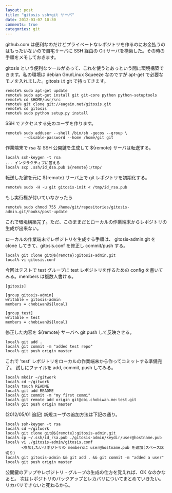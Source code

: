 ```yaml
---
layout: post
title: "gitosis ssh+git サーバ"
date: 2012-03-07 10:30
comments: true
categories: git
---
```

github.com は便利なのだけどプライベートなレポジトリを作るのにお金払うのはもったいないので自宅サーバに SSH 経由の Git サーバを構築した。その時の手順をメモしておきます。

gitosis という便利なツールがあって、これを使うとあっという間に環境構築できます。私の環境は debian Gnu/Linux Squeeze なのですが apt-get で必要なモノを入れました。gitosis は git で持ってきます。

    remote% sudo apt-get update
    remote% sudo apt-get install git git-core python python-setuptools
    remote% cd $HOME/usr/src
    remote% git clone git://eagain.net/gitosis.git
    remote% cd gitosis
    remote% sudo python setup.py install

SSH でアクセスする先のユーザを作ります。

    remote% sudo adduser --shell /bin/sh -gecos --group \
            --disable-password --home /home/git git

作業端末で rsa な SSH 公開鍵を生成して ${remote} サーバは転送する。

    local% ssh-keygen -t rsa
    ... インタラクティブに答える
    local% scp .ssh/id_dsa.pub ${remote}:/tmp/

転送した鍵を元に ${remote} サーバ上で git レポジトリを初期化する。

    remote% sudo -H -u git gitosis-init < /tmp/id_rsa.pub

もし実行権が付いていなかったら

    remote% sudo chmod 755 /home/git/repositories/gitosis-admin.git/hooks/post-update

これで環境構築完了。ただ、このままだとローカルの作業端末からレポジトリの生成が出来ない。

ローカルの作業端末でレポジトリを生成する手順は、
gitosis-admin.git を clone してきて、gitosis.conf を修正し commit/push する。

    local% git clone git@${remote}:gitosis-admin.git
    local% vi gitosis.conf

今回はテストで test グループに test レポジトリを作るための config を書いてみる。members は複数人書ける。

    [gitosis]
    
    [group gitosis-admin]
    writable = gitosis-admin
    members = chobiwan@${local}
    
    [group test]
    writable = test
    members = chobiwan@${local}

修正した内容を ${remote} サーバへ git push して反映させる。

    local% git add .
    local% git commit -m "added test repo"
    local% git push origin master

これで 'test' レポジトリをローカルの作業端末から作ってコミットする準備完了。
試しにファイルを add, commit, push してみる。

    local% mkdir ~/gitwork
    local% cd ~/gitwork
    local% touch README
    local% git add README
    local% git commit -m "my first commi"
    local% git remote add origin git@obi.chobiwan.me:test.git
    local% git push origin master

(2012/05/01 追記)
新規ユーザの追加方法は下記の通り。

    local% ssh-keygen -t rsa
	local% cd ~/gitwork
	local% git clone git@${remote}:gitosis-admin.git
    local% cp ~/.ssh/id_rsa.pub ./gitosis-admin/keydir/user@hostname.pub
    local% vi ./gitosis-admin/gitosis.conf
           <参加したいリポジトリの membersに user@hostname.pub を追加(スペース区切り)
    local% git gitosis-admin && git add . && git commit -m "added a user"
	local% git push origin master

公開鍵のアップやレポジトリ・グループの生成の仕方を覚えれば、OK なのかなぁと。
次はレポジトリのバックアップとレカバリについてまとめていきたい。リカバリできないと死ねるから。

